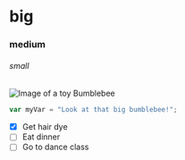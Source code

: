 # big
### medium
###### small
![Image of a toy Bumblebee](https://github.com/user-attachments/assets/40ffe796-2179-4992-84cd-6c6817a59627)
``` javascript
var myVar = "Look at that big bumblebee!";
```
- [x] Get hair dye
- [ ] Eat dinner
- [ ] Go to dance class
